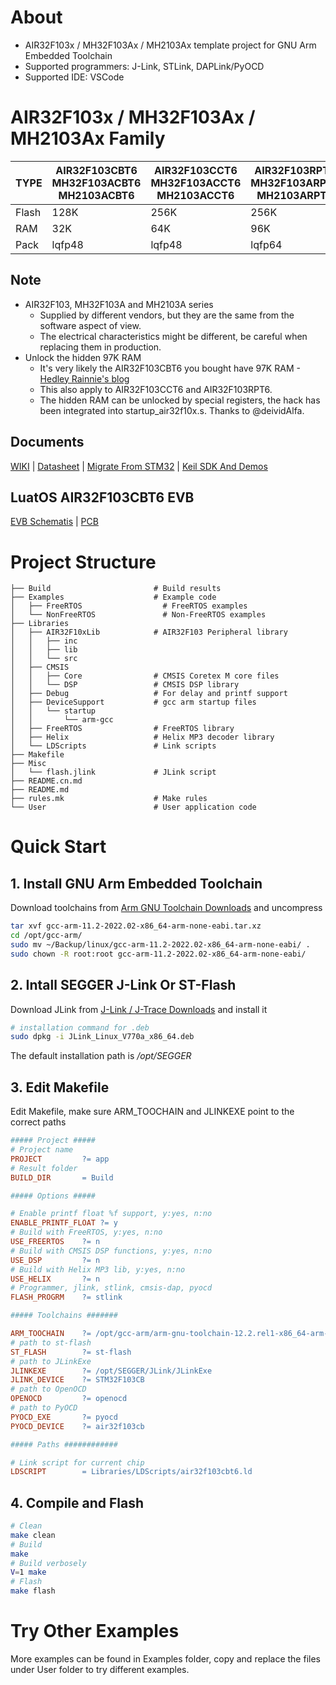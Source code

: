 # About

* AIR32F103x / MH32F103Ax / MH2103Ax template project for GNU Arm Embedded Toolchain
* Supported programmers: J-Link, STLink, DAPLink/PyOCD
* Supported IDE: VSCode

# AIR32F103x / MH32F103Ax / MH2103Ax Family

| TYPE  | AIR32F103CBT6<br>MH32F103ACBT6<br>MH2103ACBT6 | AIR32F103CCT6<br>MH32F103ACCT6<br>MH2103ACCT6 | AIR32F103RPT6<br>MH32F103ARPT6<br>MH2103ARPT6 |
| ----- | ------------- | ------------- | ------------- |
| Flash | 128K          | 256K          | 256K          |
| RAM   | 32K           | 64K           | 96K           |
| Pack  | lqfp48        | lqfp48        | lqfp64        |

## Note

* AIR32F103, MH32F103A and MH2103A series
  * Supplied by different vendors, but they are the same from the software aspect of view.
  * The electrical characteristics might be different, be careful when replacing them in production.
* Unlock the hidden 97K RAM
  * It's very likely the AIR32F103CBT6 you bought have 97K RAM - [Hedley Rainnie's blog](http://www.hrrzi.com/2022/12/the-air32f103.html)
  * This also apply to AIR32F103CCT6 and AIR32F103RPT6.
  * The hidden RAM can be unlocked by special registers, the hack has been integrated into startup_air32f10x.s. Thanks to @deividAlfa.

## Documents

[WIKI](https://wiki.luatos.com/chips/air32f103/index.html) | [Datasheet](https://cdn.openluat-luatcommunity.openluat.com/attachment/20220605164850945_AIR32F103%E8%8A%AF%E7%89%87%E6%95%B0%E6%8D%AE%E6%89%8B%E5%86%8C1.0.0.pdf) | [Migrate From STM32](https://wiki.luatos.com/chips/air32f103/switchFromSxx.html) | [Keil SDK And Demos](https://gitee.com/openLuat/luatos-soc-air32f103)

## LuatOS AIR32F103CBT6 EVB

[EVB Schematis](https://cdn.openluat-luatcommunity.openluat.com/attachment/20220605164915340_AIR32CBT6.pdf) | [PCB](https://wiki.luatos.com/_static/bom/Air32F103.html)

# Project Structure

```
├── Build                       # Build results
├── Examples                    # Example code
│   ├── FreeRTOS                  # FreeRTOS examples
│   └── NonFreeRTOS               # Non-FreeRTOS examples
├── Libraries
│   ├── AIR32F10xLib            # AIR32F103 Peripheral library
│   │   ├── inc
│   │   ├── lib
│   │   └── src
│   ├── CMSIS
│   │   ├── Core                # CMSIS Coretex M core files
│   │   └── DSP                 # CMSIS DSP library
│   ├── Debug                   # For delay and printf support
│   ├── DeviceSupport           # gcc arm startup files
│   │   └── startup
│   │       └── arm-gcc
│   ├── FreeRTOS                # FreeRTOS library
│   ├── Helix                   # Helix MP3 decoder library
│   └── LDScripts               # Link scripts
├── Makefile
├── Misc
│   └── flash.jlink             # JLink script
├── README.cn.md
├── README.md
├── rules.mk                    # Make rules
└── User                        # User application code
```

# Quick Start

## 1. Install GNU Arm Embedded Toolchain

Download toolchains from [Arm GNU Toolchain Downloads](https://developer.arm.com/downloads/-/arm-gnu-toolchain-downloads) and uncompress
```bash
tar xvf gcc-arm-11.2-2022.02-x86_64-arm-none-eabi.tar.xz
cd /opt/gcc-arm/
sudo mv ~/Backup/linux/gcc-arm-11.2-2022.02-x86_64-arm-none-eabi/ .
sudo chown -R root:root gcc-arm-11.2-2022.02-x86_64-arm-none-eabi/
```
## 2. Intall SEGGER J-Link Or ST-Flash

Download JLink from [J-Link / J-Trace Downloads](https://www.segger.com/downloads/jlink/) and install it

```bash
# installation command for .deb
sudo dpkg -i JLink_Linux_V770a_x86_64.deb
```
The default installation path is */opt/SEGGER*


## 3. Edit Makefile

Edit Makefile, make sure ARM_TOOCHAIN and JLINKEXE point to the correct paths

```makefile
##### Project #####
# Project name
PROJECT 		?= app
# Result folder
BUILD_DIR 		= Build

##### Options #####

# Enable printf float %f support, y:yes, n:no
ENABLE_PRINTF_FLOAT	?= y
# Build with FreeRTOS, y:yes, n:no
USE_FREERTOS	?= n
# Build with CMSIS DSP functions, y:yes, n:no
USE_DSP			?= n
# Build with Helix MP3 lib, y:yes, n:no
USE_HELIX		?= n
# Programmer, jlink, stlink, cmsis-dap, pyocd
FLASH_PROGRM    ?= stlink

##### Toolchains #######

ARM_TOOCHAIN 	?= /opt/gcc-arm/arm-gnu-toolchain-12.2.rel1-x86_64-arm-none-eabi/bin
# path to st-flash
ST_FLASH		?= st-flash
# path to JLinkExe
JLINKEXE		?= /opt/SEGGER/JLink/JLinkExe
JLINK_DEVICE	?= STM32F103CB
# path to OpenOCD
OPENOCD			?= openocd
# path to PyOCD
PYOCD_EXE		?= pyocd
PYOCD_DEVICE	?= air32f103cb

##### Paths ############

# Link script for current chip
LDSCRIPT		= Libraries/LDScripts/air32f103cbt6.ld
```

## 4. Compile and Flash

```bash
# Clean
make clean
# Build
make
# Build verbosely
V=1 make
# Flash
make flash
```

# Try Other Examples

More examples can be found in Examples folder, copy and replace the files under User folder to try different examples.
